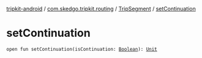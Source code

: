[tripkit-android](../../index.md) / [com.skedgo.tripkit.routing](../index.md) / [TripSegment](index.md) / [setContinuation](./set-continuation.md)

# setContinuation

`open fun setContinuation(isContinuation: `[`Boolean`](https://kotlinlang.org/api/latest/jvm/stdlib/kotlin/-boolean/index.html)`): `[`Unit`](https://kotlinlang.org/api/latest/jvm/stdlib/kotlin/-unit/index.html)
